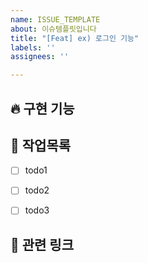 ```yaml
---
name: ISSUE_TEMPLATE
about: 이슈템플릿입니다
title: "[Feat] ex) 로그인 기능"
labels: ''
assignees: ''

---
```


## 🔥 구현 기능
<!-- 구현할 기능에 대해 자세하게 적어주세요. -->

## 🚧 작업목록
- [ ] todo1
- [ ] todo2
- [ ] todo3


## 🔗 관련 링크
<!-- 기능과 관련해 참고할 링크가 있다면 적어주세요. 없다면 적지 않아도 됩니다. -->
